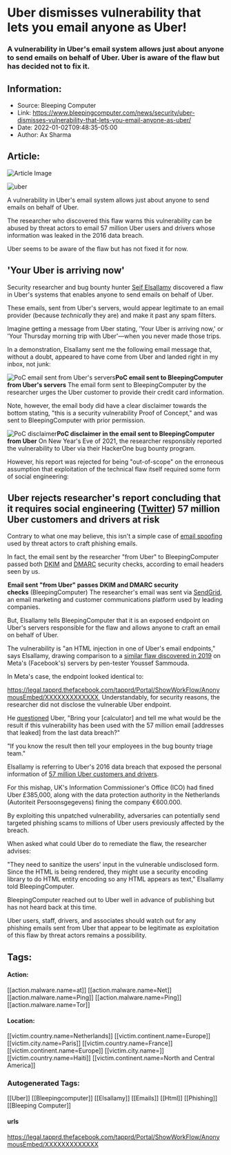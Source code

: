 # Uber dismisses vulnerability that lets you email anyone as Uber!
### A vulnerability in Uber's email system allows just about anyone to send emails on behalf of Uber.  Uber is aware of the flaw but has decided not to fix it.

## Information:
+ Source: Bleeping Computer
+ Link: https://www.bleepingcomputer.com/news/security/uber-dismisses-vulnerability-that-lets-you-email-anyone-as-uber/
+ Date: 2022-01-02T09:48:35-05:00
+ Author: Ax Sharma


## Article:
![Article Image](https://www.bleepstatic.com/content/hl-images/2021/12/22/uber.jpg)

![uber](https://www.bleepstatic.com/content/hl-images/2021/12/22/uber.jpg)


A vulnerability in Uber's email system allows just about anyone to send emails on behalf of Uber.


The researcher who discovered this flaw warns this vulnerability can be abused by threat actors to email 57 million Uber users and drivers whose information was leaked in the 2016 data breach.


Uber seems to be aware of the flaw but has not fixed it for now.


'Your Uber is arriving now'
---------------------------


Security researcher and bug bounty hunter [Seif Elsallamy](https://twitter.com/0x21SAFE) discovered a flaw in Uber's systems that enables anyone to send emails on behalf of Uber.


These emails, sent from Uber's servers, would appear legitimate to an email provider (because *technically* they are) and make it past any spam filters.


Imagine getting a message from Uber stating, 'Your Uber is arriving now,' or 'Your Thursday morning trip with Uber'—when you never made those trips.


In a demonstration, Elsallamy sent me the following email message that, without a doubt, appeared to have come from Uber and landed right in my inbox, not junk:



![PoC email sent from Uber's servers](https://www.bleepstatic.com/images/news/u/1164866/2022/January-2022/uber-email-vulnerability/email-from-uber.jpg)**PoC email sent to BleepingComputer from Uber's servers**
The email form sent to BleepingComputer by the researcher urges the Uber customer to provide their credit card information.


Note, however, the email body did have a clear disclaimer towards the bottom stating, "this is a security vulnerability Proof of Concept," and was sent to BleepingComputer with prior permission.



![PoC disclaimer](https://www.bleepstatic.com/images/news/u/1164866/2022/January-2022/uber-email-vulnerability/email-from-uber2.jpg)**PoC disclaimer in the email sent to BleepingComputer from Uber**
On New Year's Eve of 2021, the researcher responsibly reported the vulnerability to Uber via their HackerOne bug bounty program.


However, his report was rejected for being "out-of-scope" on the erroneous assumption that exploitation of the technical flaw itself required some form of social engineering:



![Uber rejects researcher's report](data:image/gif;base64,R0lGODlhAQABAAAAACH5BAEKAAEALAAAAAABAAEAAAICTAEAOw==)**Uber rejects researcher's report concluding that it requires social engineering** ([Twitter](http://twitter.com/0x21SAFE/status/1476991015395471364))
57 million Uber customers and drivers at risk
---------------------------------------------


Contrary to what one may believe, this isn't a simple case of [email spoofing](https://en.wikipedia.org/wiki/Email_spoofing) used by threat actors to craft phishing emails.


In fact, the email sent by the researcher "from Uber" to BleepingComputer passed both [DKIM](https://en.wikipedia.org/wiki/DomainKeys_Identified_Mail) and [DMARC](https://en.wikipedia.org/wiki/DMARC) security checks, according to email headers seen by us.



![Email sent from Uber passes DKIM and SPF security checks](data:image/gif;base64,R0lGODlhAQABAAAAACH5BAEKAAEALAAAAAABAAEAAAICTAEAOw==)**Email sent "from Uber" passes DKIM and DMARC security checks** (BleepingComputer)
The researcher's email was sent via [SendGrid](https://en.wikipedia.org/wiki/SendGrid), an email marketing and customer communications platform used by leading companies.


But, Elsallamy tells BleepingComputer that it is an exposed endpoint on Uber's servers responsible for the flaw and allows anyone to craft an email on behalf of Uber.


The vulnerability is "an HTML injection in one of Uber's email endpoints," says Elsallamy, drawing comparison to a [similar flaw discovered in 2019](https://ysamm.com/?p=308) on Meta's (Facebook's) servers by pen-tester Youssef Sammouda.


In Meta's case, the endpoint looked identical to:


https://legal.tapprd.thefacebook.com/tapprd/Portal/ShowWorkFlow/AnonymousEmbed/XXXXXXXXXXXXX 
Understandably, for security reasons, the researcher did not disclose the vulnerable Uber endpoint.


He [questioned](http://twitter.com/0x21SAFE/status/1477003988792926210) Uber, "Bring your [calculator] and tell me what would be the result if this vulnerability has been used with the 57 million email [addresses that leaked] from the last data breach?"


"If you know the result then tell your employees in the bug bounty triage team."


Elsallamy is referring to Uber's 2016 data breach that exposed the personal information of [57 million Uber customers and drivers](https://www.bleepingcomputer.com/news/security/uber-fined-for-covering-up-2016-data-breach/).


For this mishap, UK's Information Commissioner's Office (ICO) had fined Uber £385,000, along with the data protection authority in the Netherlands (Autoriteit Persoonsgegevens) fining the company €600.000.


By exploiting this unpatched vulnerability, adversaries can potentially send targeted phishing scams to millions of Uber users previously affected by the breach.


When asked what could Uber do to remediate the flaw, the researcher advises:


"They need to sanitize the users' input in the vulnerable undisclosed form. Since the HTML is being rendered, they might use a security encoding library to do HTML entity encoding so any HTML appears as text," Elsallamy told BleepingComputer.


BleepingComputer reached out to Uber well in advance of publishing but has not heard back at this time.


Uber users, staff, drivers, and associates should watch out for any phishing emails sent from Uber that appear to be legitimate as exploitation of this flaw by threat actors remains a possibility.





## Tags:

#### Action:
[[action.malware.name=at]] [[action.malware.name=Net]] [[action.malware.name=Ping]] [[action.malware.name=Ping]] [[action.malware.name=Tor]]

#### Location:
[[victim.country.name=Netherlands]] [[victim.continent.name=Europe]] [[victim.city.name=Paris]] [[victim.country.name=France]] [[victim.continent.name=Europe]] [[victim.city.name=]] [[victim.country.name=Haiti]] [[victim.continent.name=North and Central America]]

### Autogenerated Tags:
[[Uber]] [[Bleepingcomputer]] [[Elsallamy]] [[Emails]] [[Html]] [[Phishing]] [[Bleeping Computer]]
#### urls
https://legal.tapprd.thefacebook.com/tapprd/Portal/ShowWorkFlow/AnonymousEmbed/XXXXXXXXXXXXX

